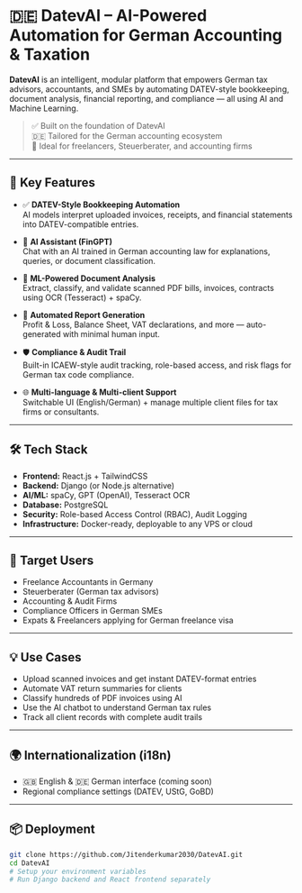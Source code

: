 # 🇩🇪 DatevAI – AI-Powered Automation for German Accounting & Taxation

**DatevAI** is an intelligent, modular platform that empowers German tax advisors, accountants, and SMEs by automating DATEV-style bookkeeping, document analysis, financial reporting, and compliance — all using AI and Machine Learning.

> ✅ Built on the foundation of DatevAI  
> 🇩🇪 Tailored for the German accounting ecosystem  
> 💼 Ideal for freelancers, Steuerberater, and accounting firms

---

## 🚀 Key Features

- ✅ **DATEV-Style Bookkeeping Automation**  
  AI models interpret uploaded invoices, receipts, and financial statements into DATEV-compatible entries.

- 🤖 **AI Assistant (FinGPT)**  
  Chat with an AI trained in German accounting law for explanations, queries, or document classification.

- 📁 **ML-Powered Document Analysis**  
  Extract, classify, and validate scanned PDF bills, invoices, contracts using OCR (Tesseract) + spaCy.

- 🧾 **Automated Report Generation**  
  Profit & Loss, Balance Sheet, VAT declarations, and more — auto-generated with minimal human input.

- 🛡️ **Compliance & Audit Trail**  
  Built-in ICAEW-style audit tracking, role-based access, and risk flags for German tax code compliance.

- 🌐 **Multi-language & Multi-client Support**  
  Switchable UI (English/German) + manage multiple client files for tax firms or consultants.

---

## 🛠️ Tech Stack

- **Frontend:** React.js + TailwindCSS  
- **Backend:** Django (or Node.js alternative)  
- **AI/ML:** spaCy, GPT (OpenAI), Tesseract OCR  
- **Database:** PostgreSQL  
- **Security:** Role-based Access Control (RBAC), Audit Logging  
- **Infrastructure:** Docker-ready, deployable to any VPS or cloud

---

## 💼 Target Users

- Freelance Accountants in Germany  
- Steuerberater (German tax advisors)  
- Accounting & Audit Firms  
- Compliance Officers in German SMEs  
- Expats & Freelancers applying for German freelance visa  

---

## 💡 Use Cases

- Upload scanned invoices and get instant DATEV-format entries  
- Automate VAT return summaries for clients  
- Classify hundreds of PDF invoices using AI  
- Use the AI chatbot to understand German tax rules  
- Track all client records with complete audit trails  

---

## 🌍 Internationalization (i18n)

- 🇬🇧 English & 🇩🇪 German interface (coming soon)  
- Regional compliance settings (DATEV, UStG, GoBD)

---

## 📦 Deployment

```bash
git clone https://github.com/Jitenderkumar2030/DatevAI.git
cd DatevAI
# Setup your environment variables
# Run Django backend and React frontend separately
